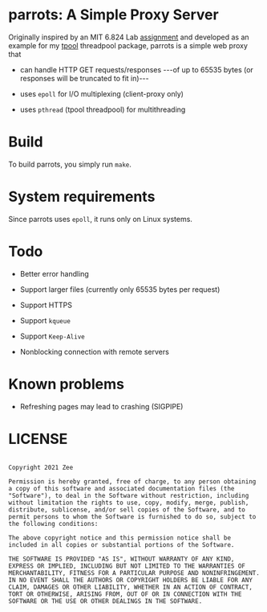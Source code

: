 # parrots: A Simple Proxy Server

Originally inspired by an MIT 6.824 Lab [assignment](https://pdos.csail.mit.edu/archive/6.824-2004/labs/webproxy1.html) and developed as an example for my [tpool](https://github.com/ahhzee/tpool.git) threadpool package, parrots is a simple web proxy that 

- can handle HTTP GET requests/responses ---of up to 65535 bytes (or responses will be truncated to fit in)---

- uses `epoll` for I/O multiplexing (client-proxy only)

- uses `pthread` (tpool threadpool) for multithreading

# Build

To build parrots, you simply run `make`.

# System requirements

Since parrots uses `epoll`, it runs only on Linux systems.

# Todo

- Better error handling

- Support larger files (currently only 65535 bytes per request)

- Support HTTPS

- Support `kqueue`

- Support `Keep-Alive`

- Nonblocking connection with remote servers

# Known problems

- Refreshing pages may lead to crashing (SIGPIPE)

# LICENSE

```plaintext

Copyright 2021 Zee

Permission is hereby granted, free of charge, to any person obtaining a copy of this software and associated documentation files (the "Software"), to deal in the Software without restriction, including without limitation the rights to use, copy, modify, merge, publish, distribute, sublicense, and/or sell copies of the Software, and to permit persons to whom the Software is furnished to do so, subject to the following conditions:

The above copyright notice and this permission notice shall be included in all copies or substantial portions of the Software.

THE SOFTWARE IS PROVIDED "AS IS", WITHOUT WARRANTY OF ANY KIND, EXPRESS OR IMPLIED, INCLUDING BUT NOT LIMITED TO THE WARRANTIES OF MERCHANTABILITY, FITNESS FOR A PARTICULAR PURPOSE AND NONINFRINGEMENT. IN NO EVENT SHALL THE AUTHORS OR COPYRIGHT HOLDERS BE LIABLE FOR ANY CLAIM, DAMAGES OR OTHER LIABILITY, WHETHER IN AN ACTION OF CONTRACT, TORT OR OTHERWISE, ARISING FROM, OUT OF OR IN CONNECTION WITH THE SOFTWARE OR THE USE OR OTHER DEALINGS IN THE SOFTWARE.

```
